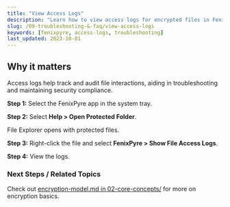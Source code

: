 ```yaml
---
title: "View Access Logs"
description: "Learn how to view access logs for encrypted files in FenixPyre."
slug: /09-troubleshooting-&-faq/view-access-logs
keywords: [fenixpyre, access-logs, troubleshooting]
last_updated: 2023-10-01
---
```


## Why it matters
Access logs help track and audit file interactions, aiding in troubleshooting and maintaining security compliance.

**Step 1:** Select the FenixPyre app in the system tray.

<!-- IMG: ./media/09-troubleshooting-&-faq/system-tray-app.png | Alt: Screenshot of selecting the FenixPyre app in the system tray -->

**Step 2:** Select **Help > Open Protected Folder**.

<!-- IMG: ./media/09-troubleshooting-&-faq/open-protected-folder.png | Alt: Screenshot of opening the protected folder -->

File Explorer opens with protected files.

**Step 3:** Right-click the file and select **FenixPyre > Show File Access Logs**.

<!-- IMG: ./media/09-troubleshooting-&-faq/show-logs.png | Alt: Screenshot of viewing file access logs -->

**Step 4:** View the logs.

### Next Steps / Related Topics
Check out [encryption-model.md in 02-core-concepts/](../02-core-concepts/encryption-model.md) for more on encryption basics.